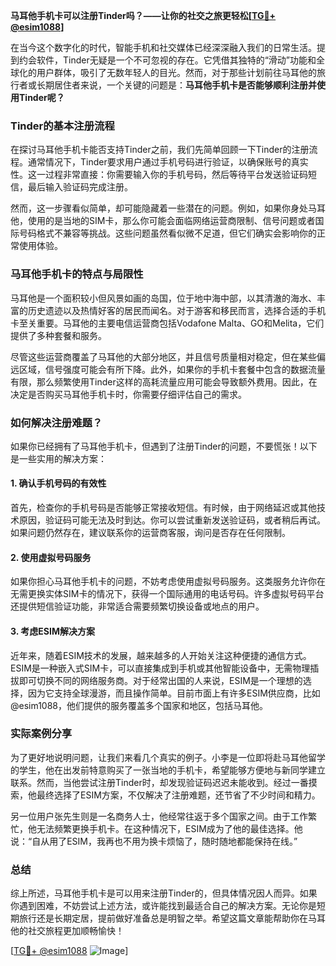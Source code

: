 **马耳他手机卡可以注册Tinder吗？——让你的社交之旅更轻松[[TG💪+ @esim1088](https://t.me/s/esim1088)]**

在当今这个数字化的时代，智能手机和社交媒体已经深深融入我们的日常生活。提到约会软件，Tinder无疑是一个不可忽视的存在。它凭借其独特的“滑动”功能和全球化的用户群体，吸引了无数年轻人的目光。然而，对于那些计划前往马耳他的旅行者或长期居住者来说，一个关键的问题是：**马耳他手机卡是否能够顺利注册并使用Tinder呢？**

### Tinder的基本注册流程

在探讨马耳他手机卡能否支持Tinder之前，我们先简单回顾一下Tinder的注册流程。通常情况下，Tinder要求用户通过手机号码进行验证，以确保账号的真实性。这一过程非常直接：你需要输入你的手机号码，然后等待平台发送验证码短信，最后输入验证码完成注册。

然而，这一步骤看似简单，却可能隐藏着一些潜在的问题。例如，如果你身处马耳他，使用的是当地的SIM卡，那么你可能会面临网络运营商限制、信号问题或者国际号码格式不兼容等挑战。这些问题虽然看似微不足道，但它们确实会影响你的正常使用体验。

### 马耳他手机卡的特点与局限性

马耳他是一个面积较小但风景如画的岛国，位于地中海中部，以其清澈的海水、丰富的历史遗迹以及热情好客的居民而闻名。对于游客和移民而言，选择合适的手机卡至关重要。马耳他的主要电信运营商包括Vodafone Malta、GO和Melita，它们提供了多种套餐和服务。

尽管这些运营商覆盖了马耳他的大部分地区，并且信号质量相对稳定，但在某些偏远区域，信号强度可能会有所下降。此外，如果你的手机卡套餐中包含的数据流量有限，那么频繁使用Tinder这样的高耗流量应用可能会导致额外费用。因此，在决定是否购买马耳他手机卡时，你需要仔细评估自己的需求。

### 如何解决注册难题？

如果你已经拥有了马耳他手机卡，但遇到了注册Tinder的问题，不要慌张！以下是一些实用的解决方案：

#### 1. 确认手机号码的有效性

首先，检查你的手机号码是否能够正常接收短信。有时候，由于网络延迟或其他技术原因，验证码可能无法及时到达。你可以尝试重新发送验证码，或者稍后再试。如果问题仍然存在，建议联系你的运营商客服，询问是否存在任何限制。

#### 2. 使用虚拟号码服务

如果你担心马耳他手机卡的问题，不妨考虑使用虚拟号码服务。这类服务允许你在无需更换实体SIM卡的情况下，获得一个国际通用的电话号码。许多虚拟号码平台还提供短信验证功能，非常适合需要频繁切换设备或地点的用户。

#### 3. 考虑ESIM解决方案

近年来，随着ESIM技术的发展，越来越多的人开始关注这种便捷的通信方式。ESIM是一种嵌入式SIM卡，可以直接集成到手机或其他智能设备中，无需物理插拔即可切换不同的网络服务商。对于经常出国的人来说，ESIM是一个理想的选择，因为它支持全球漫游，而且操作简单。目前市面上有许多ESIM供应商，比如@esim1088，他们提供的服务覆盖多个国家和地区，包括马耳他。

### 实际案例分享

为了更好地说明问题，让我们来看几个真实的例子。小李是一位即将赴马耳他留学的学生，他在出发前特意购买了一张当地的手机卡，希望能够方便地与新同学建立联系。然而，当他尝试注册Tinder时，却发现验证码迟迟未能收到。经过一番摸索，他最终选择了ESIM方案，不仅解决了注册难题，还节省了不少时间和精力。

另一位用户张先生则是一名商务人士，他经常往返于多个国家之间。由于工作繁忙，他无法频繁更换手机卡。在这种情况下，ESIM成为了他的最佳选择。他说：“自从用了ESIM，我再也不用为换卡烦恼了，随时随地都能保持在线。”

### 总结

综上所述，马耳他手机卡是可以用来注册Tinder的，但具体情况因人而异。如果你遇到困难，不妨尝试上述方法，或许能找到最适合自己的解决方案。无论你是短期旅行还是长期定居，提前做好准备总是明智之举。希望这篇文章能帮助你在马耳他的社交旅程更加顺畅愉快！

[[TG💪+ @esim1088](https://t.me/s/esim1088) ![Image](https://i.postimg.cc/4NQfJmqS/Snipaste-2025-05-13-00-14-12.png)]